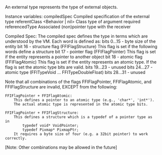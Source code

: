 An external type represents the type of external objects.Instance variables:	compiledSpec	<WordArray>		Compiled specification of the external type	referentClass	<Behavior | nil>	Class type of argument required	referencedType	<ExternalType>	Associated (non)pointer type with the receiverCompiled Spec:The compiled spec defines the type in terms which are understood by the VM. Each word is defined as:	bits 0...15 	- byte size of the entity	bit 16		- structure flag (FFIFlagStructure)				  This flag is set if the following words define a structure	bit 17		- pointer flag (FFIFlagPointer)				  This flag is set if the entity represents a pointer to another object	bit 18		- atomic flag (FFIFlagAtomic)				  This flag is set if the entity represents an atomic type.				  If the flag is set the atomic type bits are valid.	bits 19...23	- unused	bits 24...27	- atomic type (FFITypeVoid ... FFITypeDoubleFloat)	bits 28...31	- unusedNote that all combinations of the flags FFIFlagPointer, FFIFlagAtomic, and FFIFlagStructure are invalid, EXCEPT from the following:	FFIFlagPointer + FFIFlagAtomic:		This defines a pointer to an atomic type (e.g., 'char*', 'int*').		The actual atomic type is represented in the atomic type bits.	FFIFlagPointer + FFIFlagStructure:		This defines a structure which is a typedef of a pointer type as in			typedef void* VoidPointer;			typedef Pixmap* PixmapPtr;		It requires a byte size of four (e.g. a 32bit pointer) to work correctly.[Note: Other combinations may be allowed in the future]
